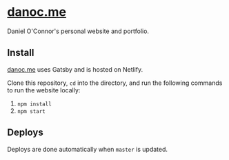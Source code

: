 # [danoc.me](https://danoc.me/)

Daniel O'Connor's personal website and portfolio.

## Install

[danoc.me](https://danoc.me/) uses Gatsby and is hosted on Netlify.

Clone this repository, `cd` into the directory, and run the following commands to run the website locally:

1.  `npm install`
2.  `npm start`

## Deploys

Deploys are done automatically when `master` is updated.
